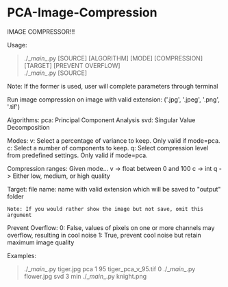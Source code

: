 # PCA-Image-Compression
  
IMAGE COMPRESSOR!!!
  
Usage:  
> ./\__main__.py [SOURCE] [ALGORITHM] [MODE] [COMPRESSION] [TARGET] [PREVENT OVERFLOW]  
> ./\__main__.py [SOURCE]  

Note: If the former is used, user will complete parameters through terminal

Run image compression on image with valid extension: ('.jpg', '.jpeg', '.png', '.tif')

Algorithms:
	pca: Principal Component Analysis
	svd: Singular Value Decomposition

Modes:
	v: Select a percentage of variance to keep. Only valid if mode=pca.    
	c: Select a number of components to keep.
	q: Select compression level from predefined settings. Only valid if mode=pca.  

Compression ranges:
	Given mode...
		v -> float between 0 and 100
		c -> int
		q -> Either low, medium, or high quality

Target:
	file name: name with valid extension which will be saved to "output" folder
	
	Note: If you would rather show the image but not save, omit this argument

Prevent Overflow:
	0: False, values of pixels on one or more channels may overflow, resulting in cool noise
	1: True, prevent cool noise but retain maximum image quality

Examples:
> ./\__main__.py tiger.jpg pca 1 95 tiger_pca_v_95.tif 0
> ./\__main__.py flower.jpg svd 3 min
> ./\__main__.py knight.png
